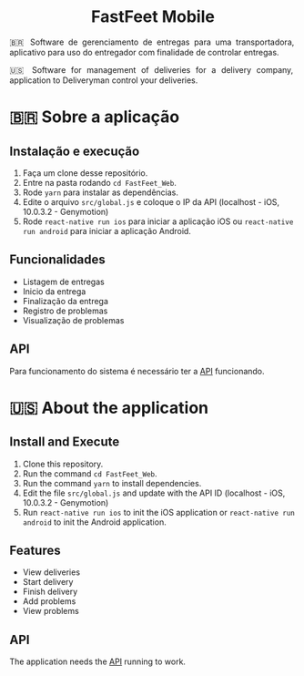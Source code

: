<h1 align="center">
  FastFeet Mobile
</h1>

<p align="justify">🇧🇷 Software de gerenciamento de entregas para uma transportadora, aplicativo para uso do entregador com finalidade de controlar entregas.</p>

<p align="justify">🇺🇸 Software for management of deliveries for a delivery company, application to Deliveryman control your deliveries.</p>

<h1>🇧🇷 Sobre a aplicação</h1>

## Instalação e execução

1. Faça um clone desse repositório.
2. Entre na pasta rodando `cd FastFeet_Web`.
3. Rode `yarn` para instalar as dependências.
4. Edite o arquivo `src/global.js` e coloque o IP da API (localhost - iOS, 10.0.3.2 - Genymotion)
5. Rode `react-native run ios` para iniciar a aplicação iOS ou `react-native run android` para iniciar a aplicação Android.

## Funcionalidades

- Listagem de entregas
- Inicio da entrega
- Finalização da entrega
- Registro de problemas
- Visualização de problemas

## API

Para funcionamento do sistema é necessário ter a [API](https://github.com/matheusmhmelo/FastFeet_API) funcionando.

<h1>🇺🇸 About the application</h1>

## Install and Execute

1. Clone this repository.
2. Run the command `cd FastFeet_Web`.
3. Run the command `yarn` to install dependencies.
4. Edit the file `src/global.js` and update with the API ID (localhost - iOS, 10.0.3.2 - Genymotion)
5. Run `react-native run ios` to init the iOS application or `react-native run android` to init the Android application.

## Features

- View deliveries
- Start delivery
- Finish delivery
- Add problems
- View problems

## API

The application needs the [API](https://github.com/matheusmhmelo/FastFeet_API) running to work.
